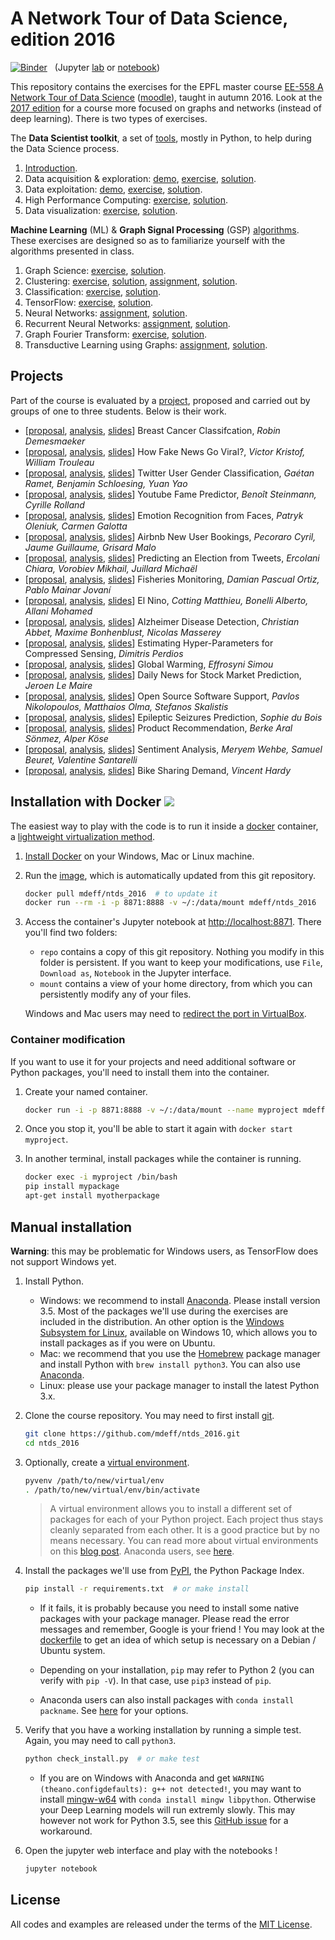 # A Network Tour of Data Science, edition 2016

[![Binder](https://mybinder.org/badge.svg)][binder_lab]
&nbsp; (Jupyter [lab][binder_lab] or [notebook][binder_notebook])

[binder_lab]: https://mybinder.org/v2/gh/mdeff/ntds_2016/master?urlpath=lab
[binder_notebook]: https://mybinder.org/v2/gh/mdeff/ntds_2016/master?urlpath=tree

This repository contains the exercises for the EPFL master course [EE-558 A
Network Tour of Data Science][epfl] ([moodle]), taught in autumn 2016. Look at
the [2017 edition] for a course more focused on graphs and networks (instead of
deep learning). There is two types of exercises.

[epfl]: http://edu.epfl.ch/coursebook/en/a-network-tour-of-data-science-EE-558
[moodle]: http://moodle.epfl.ch/course/view.php?id=15299
[2017 edition]: https://github.com/mdeff/ntds_2017

The **Data Scientist toolkit**, a set of [tools][toolkit], mostly in Python, to
help during the Data Science process.

1. [Introduction][t00_intro].
2. Data acquisition & exploration: [demo][t01_demo], [exercise][t01_ex], [solution][t01_sol].
3. Data exploitation: [demo][t02_demo], [exercise][t02_ex], [solution][t02_sol].
4. High Performance Computing: [exercise][t03_ex], [solution][t03_sol].
5. Data visualization: [exercise][t04_ex], [solution][t04_sol].

[toolkit]:    https://nbviewer.jupyter.org/github/mdeff/ntds_2016/tree/with_outputs/toolkit
[t00_intro]:  https://nbviewer.jupyter.org/github/mdeff/ntds_2016/blob/with_outputs/toolkit/00_introduction.ipynb
[t01_demo]:   https://nbviewer.jupyter.org/github/mdeff/ntds_2016/blob/with_outputs/toolkit/01_demo_acquisition_exploration.ipynb
[t01_ex]:     https://nbviewer.jupyter.org/github/mdeff/ntds_2016/blob/with_outputs/toolkit/01_ex_acquisition_exploration.ipynb
[t01_sol]:    https://nbviewer.jupyter.org/github/mdeff/ntds_2016/blob/with_outputs/toolkit/01_sol_acquisition_exploration.ipynb
[t02_demo]:   https://nbviewer.jupyter.org/github/mdeff/ntds_2016/blob/with_outputs/toolkit/02_demo_exploitation.ipynb
[t02_ex]:     https://nbviewer.jupyter.org/github/mdeff/ntds_2016/blob/with_outputs/toolkit/02_ex_exploitation.ipynb
[t02_sol]:    https://nbviewer.jupyter.org/github/mdeff/ntds_2016/blob/with_outputs/toolkit/02_sol_exploitation.ipynb
[t03_ex]:     https://nbviewer.jupyter.org/github/mdeff/ntds_2016/blob/with_outputs/toolkit/03_ex_hpc.ipynb
[t03_sol]:    https://nbviewer.jupyter.org/github/mdeff/ntds_2016/blob/with_outputs/toolkit/03_sol_hpc.ipynb
[t04_ex]:     https://nbviewer.jupyter.org/github/mdeff/ntds_2016/blob/with_outputs/toolkit/04_ex_visualization.ipynb
[t04_sol]:    https://nbviewer.jupyter.org/github/mdeff/ntds_2016/blob/with_outputs/toolkit/04_sol_visualization.ipynb

**Machine Learning** (ML) & **Graph Signal Processing** (GSP) [algorithms].
These exercises are designed so as to familiarize yourself with the algorithms
presented in class.

1. Graph Science: [exercise][a01_ex], [solution][a01_sol].
2. Clustering: [exercise][a02_ex], [solution][a02_sol], [assignment][a02_ass], [solution][a02_sass].
3. Classification: [exercise][a03_ex], [solution][a03_sol].
4. TensorFlow: [exercise][a04_ex], [solution][a04_sol].
5. Neural Networks: [assignment][a05_ass], [solution][a05_sol].
6. Recurrent Neural Networks: [assignment][a06_ass], [solution][a06_sol].
7. Graph Fourier Transform: [exercise][a07_ex], [solution][a07_sol].
8. Transductive Learning using Graphs: [assignment][a08_ass], [solution][a08_sol].

[algorithms]: https://nbviewer.jupyter.org/github/mdeff/ntds_2016/tree/with_outputs/algorithms
[a01_ex]:     https://nbviewer.jupyter.org/github/mdeff/ntds_2016/blob/with_outputs/algorithms/01_ex_graph_science.ipynb
[a01_sol]:    https://nbviewer.jupyter.org/github/mdeff/ntds_2016/blob/with_outputs/algorithms/01_sol_graph_science.ipynb
[a02_ex]:     https://nbviewer.jupyter.org/github/mdeff/ntds_2016/blob/with_outputs/algorithms/02_ex_clustering.ipynb
[a02_sol]:    https://nbviewer.jupyter.org/github/mdeff/ntds_2016/blob/with_outputs/algorithms/02_sol_clustering.ipynb
[a02_ass]:    https://nbviewer.jupyter.org/github/mdeff/ntds_2016/blob/with_outputs/algorithms/02_ass_clustering.ipynb
[a02_sass]:   https://nbviewer.jupyter.org/github/mdeff/ntds_2016/blob/with_outputs/algorithms/02_sol_assignment.ipynb
[a03_ex]:     https://nbviewer.jupyter.org/github/mdeff/ntds_2016/blob/with_outputs/algorithms/03_ex_classification.ipynb
[a03_sol]:    https://nbviewer.jupyter.org/github/mdeff/ntds_2016/blob/with_outputs/algorithms/03_sol_classification.ipynb
[a04_ex]:     https://nbviewer.jupyter.org/github/mdeff/ntds_2016/blob/with_outputs/algorithms/04_ex_tensorflow.ipynb
[a04_sol]:    https://nbviewer.jupyter.org/github/mdeff/ntds_2016/blob/with_outputs/algorithms/04_sol_tensorflow.ipynb
[a05_ass]:    https://nbviewer.jupyter.org/github/mdeff/ntds_2016/blob/with_outputs/algorithms/05_ass_convnet.ipynb
[a05_sol]:    https://nbviewer.jupyter.org/github/mdeff/ntds_2016/blob/with_outputs/algorithms/05_sol_convnet.ipynb
[a06_ass]:    https://nbviewer.jupyter.org/github/mdeff/ntds_2016/blob/with_outputs/algorithms/06_ass_recurrent_nn.ipynb
[a06_sol]:    https://nbviewer.jupyter.org/github/mdeff/ntds_2016/blob/with_outputs/algorithms/06_sol_recurrent_nn.ipynb
[a07_ex]:     https://nbviewer.jupyter.org/github/mdeff/ntds_2016/blob/with_outputs/algorithms/07_ex_graph_fourier.ipynb
[a07_sol]:    https://nbviewer.jupyter.org/github/mdeff/ntds_2016/blob/with_outputs/algorithms/07_sol_graph_fourier.ipynb
[a08_ass]:    https://nbviewer.jupyter.org/github/mdeff/ntds_2016/blob/with_outputs/algorithms/08_ass_graph_inpainting.ipynb
[a08_sol]:    https://nbviewer.jupyter.org/github/mdeff/ntds_2016/blob/with_outputs/algorithms/08_sol_graph_inpainting.ipynb

## Projects

Part of the course is evaluated by a [project][desc], proposed and carried out
by groups of one to three students. Below is their work.
* [[proposal][01p], [analysis][01r], [slides][01s]] Breast Cancer Classifcation, *Robin Demesmaeker*
* [[proposal][02p], [analysis][02r], [slides][02s]] How Fake News Go Viral?, *Victor Kristof, William Trouleau*
* [[proposal][03p], [analysis][03r], [slides][03s]] Twitter User Gender Classification, *Gaétan Ramet, Benjamin Schloesing, Yuan Yao*
* [[proposal][04p], [analysis][04r], [slides][04s]] Youtube Fame Predictor, *Benoît Steinmann, Cyrille Rolland*
* [[proposal][05p], [analysis][05r], [slides][05s]] Emotion Recognition from Faces, *Patryk Oleniuk, Carmen Galotta*
* [[proposal][06p], [analysis][06r], [slides][06s]] Airbnb New User Bookings, *Pecoraro Cyril, Jaume Guillaume, Grisard Malo*
* [[proposal][07p], [analysis][07r], [slides][07s]] Predicting an Election from Tweets, *Ercolani Chiara, Vorobiev Mikhail, Juillard Michaël*
* [[proposal][08p], [analysis][08r], [slides][08s]] Fisheries Monitoring, *Damian Pascual Ortiz, Pablo Mainar Jovaní*
* [[proposal][09p], [analysis][09r], [slides][09s]] El Nino, *Cotting Matthieu, Bonelli Alberto, Allani Mohamed*
* [[proposal][10p], [analysis][10r], [slides][10s]] Alzheimer Disease Detection, *Christian Abbet, Maxime Bonhenblust, Nicolas Masserey*
* [[proposal][11p], [analysis][11r], [slides][11s]] Estimating Hyper-Parameters for Compressed Sensing, *Dimitris Perdios*
* [[proposal][12p], [analysis][12r], [slides][12s]] Global Warming, *Effrosyni Simou*
* [[proposal][13p], [analysis][13r], [slides][13s]] Daily News for Stock Market Prediction, *Jeroen Le Maire*
* [[proposal][14p], [analysis][14r], [slides][14s]] Open Source Software Support, *Pavlos Nikolopoulos, Matthaios Olma, Stefanos Skalistis*
* [[proposal][15p], [analysis][15r], [slides][15s]] Epileptic Seizures Prediction, *Sophie du Bois*
* [[proposal][16p], [analysis][16r], [slides][16s]] Product Recommendation, *Berke Aral Sönmez, Alper Köse*
* [[proposal][17p], [analysis][17r], [slides][17s]] Sentiment Analysis, *Meryem Wehbe, Samuel Beuret, Valentine Santarelli*
* [[proposal][18p], [analysis][18r], [slides][18s]] Bike Sharing Demand, *Vincent Hardy*

[desc]: https://nbviewer.jupyter.org/github/mdeff/ntds_2016/blob/with_outputs/project/description.pdf

[01p]: project/proposals/breast_cancer.pdf
[01r]: project/reports/breast_cancer/
[01s]: project/slides/breast_cancer.pdf
[02p]: project/proposals/fake_news.pdf
[02r]: project/reports/fake_news/
[02s]: project/slides/fake_news.pdf
[03p]: project/proposals/twitter_gender.pdf
[03r]: project/reports/twitter_gender/
[03s]: project/slides/twitter_gender.pdf
[04p]: project/proposals/youtube_fame.pdf
[04r]: project/reports/youtube_fame/
[04s]: project/slides/youtube_fame.pdf
[05p]: project/proposals/emotion_recognition.pdf
[05r]: project/reports/emotion_recognition/
[05s]: project/slides/emotion_recognition.pdf
[06p]: project/proposals/airbnb_booking.pdf
[06r]: project/reports/airbnb_booking/
[06s]: project/slides/airbnb_booking.pdf
[07p]: project/proposals/election_prediction.pdf
[07r]: project/reports/election_prediction/
[07s]: project/slides/election_prediction.pdf
[08p]: project/proposals/fisheries_monitoring.pdf
[08r]: project/reports/fisheries_monitoring/
[08s]: project/slides/fisheries_monitoring.pdf
[09p]: project/proposals/el_nino.pdf
[09r]: project/reports/el_nino/
[09s]: project/slides/el_nino.pdf
[10p]: project/proposals/alzheimer_detection.pdf
[10r]: project/reports/alzheimer_detection/
[10s]: project/slides/alzheimer_detection.pdf
[11p]: project/proposals/compressed_sensing.pdf
[11r]: project/reports/compressed_sensing/
[11s]: project/slides/compressed_sensing.pdf
[12p]: project/proposals/global_warming.pdf
[12r]: project/reports/global_warming/
[12s]: project/slides/global_warming.pdf
[13p]: project/proposals/stock_market.pdf
[13r]: project/reports/stock_market/
[13s]: project/slides/stock_market.pdf
[14p]: project/proposals/software_support.pdf
[14r]: project/reports/software_support/
[14s]: project/slides/software_support.pdf
[15p]: project/proposals/epileptic_seizures.pdf
[15r]: project/reports/epileptic_seizures/
[15s]: project/slides/epileptic_seizures.pdf
[16p]: project/proposals/product_recommendation.pdf
[16r]: project/reports/product_recommendation/
[16s]: project/slides/product_recommendation.pdf
[17p]: project/proposals/sentiment_analysis.pdf
[17r]: project/reports/sentiment_analysis/
[17s]: project/slides/sentiment_analysis.pdf
[18p]: project/proposals/bike_sharing.pdf
[18r]: project/reports/bike_sharing/
[18s]: project/slides/bike_sharing.pdf

## Installation with Docker [![](https://images.microbadger.com/badges/image/mdeff/ntds_2016.svg)][image]

The easiest way to play with the code is to run it inside a [docker] container,
a [lightweight virtualization method][virt].

[docker]: https://www.docker.com
[virt]: https://en.wikipedia.org/wiki/Operating-system-level_virtualization

1. [Install Docker][install] on your Windows, Mac or Linux machine.

2. Run the [image], which is automatically updated from this git repository.
   ```sh
   docker pull mdeff/ntds_2016  # to update it
   docker run --rm -i -p 8871:8888 -v ~/:/data/mount mdeff/ntds_2016
   ```

3. Access the container's Jupyter notebook at <http://localhost:8871>. There
   you'll find two folders:

   * `repo` contains a copy of this git repository. Nothing you modify in this
	 folder is persistent. If you want to keep your modifications, use `File`,
	 `Download as`, `Notebook` in the Jupyter interface.
   * `mount` contains a view of your home directory, from which you can
     persistently modify any of your files.

   Windows and Mac users may need to [redirect the port in
   VirtualBox][redirect].

[install]: https://docs.docker.com/engine/installation/
[image]: https://hub.docker.com/r/mdeff/ntds_2016/
[redirect]: https://stackoverflow.com/a/33642903/3734066

### Container modification

If you want to use it for your projects and need additional software or Python
packages, you'll need to install them into the container.

1. Create your named container.
   ```sh
   docker run -i -p 8871:8888 -v ~/:/data/mount --name myproject mdeff/ntds_2016
   ```

2. Once you stop it, you'll be able to start it again with `docker start
   myproject`.

3. In another terminal, install packages while the container is running.
   ```sh
   docker exec -i myproject /bin/bash
   pip install mypackage
   apt-get install myotherpackage
   ```

## Manual installation

**Warning**: this may be problematic for Windows users, as TensorFlow does not
support Windows yet.

1. Install Python.
	* Windows: we recommend to install [Anaconda]. Please install version 3.5.
	  Most of the packages we'll use during the exercises are included in the
	  distribution. An other option is the [Windows Subsystem for Linux][wsl],
	  available on Windows 10, which allows you to install packages as if you
	  were on Ubuntu.
	* Mac: we recommend that you use the [Homebrew] package manager and install
	  Python with `brew install python3`. You can also use [Anaconda].
	* Linux: please use your package manager to install the latest Python 3.x.

2. Clone the course repository. You may need to first install [git].
   ```sh
   git clone https://github.com/mdeff/ntds_2016.git
   cd ntds_2016
   ```

3. Optionally, create a [virtual environment][venv]. 
   ```sh
   pyvenv /path/to/new/virtual/env
   . /path/to/new/virtual/env/bin/activate
   ```
   > A virtual environment allows you to install a different set of packages for
   > each of your Python project. Each project thus stays cleanly separated from
   > each other. It is a good practice but by no means necessary. You can read
   > more about virtual environments on this [blog post][venv_blog]. Anaconda
   > users, see [here][conda_venv].

4. Install the packages we'll use from [PyPI], the Python Package Index.
   ```sh
   pip install -r requirements.txt  # or make install
   ```

   * If it fails, it is probably because you need to install some native
	 packages with your package manager. Please read the error messages and
	 remember, Google is your friend ! You may look at the
	 [dockerfile](dockerfile) to get an idea of which setup is necessary on
	 a Debian / Ubuntu system.

   * Depending on your installation, `pip` may refer to Python 2 (you can
	 verify with `pip -V`). In that case, use `pip3` instead of `pip`.

   * Anaconda users can also install packages with `conda install packname`.
	 See [here][conda_install] for your options.

5. Verify that you have a working installation by running a simple test.
   Again, you may need to call `python3`.
   ```sh
   python check_install.py  # or make test
   ```

   * If you are on Windows with Anaconda and get
	 `WARNING (theano.configdefaults): g++ not detected!`, you may want to
	 install [mingw-w64](http://mingw-w64.org) with `conda install mingw
	 libpython`. Otherwise your Deep Learning models will run extremly slowly.
	 This may however not work for Python 3.5, see this [GitHub
	 issue][theano_windows_py35] for a workaround.

6. Open the jupyter web interface and play with the notebooks !
   ```sh
   jupyter notebook
   ```

[Homebrew]: http://brew.sh
[wsl]: https://msdn.microsoft.com/en-us/commandline/wsl/about
[Anaconda]: https://www.continuum.io/downloads#windows
[conda_install]: http://stackoverflow.com/a/18640601/3734066
[conda_venv]: http://conda.pydata.org/docs/using/envs.html
[venv]: https://docs.python.org/3/library/venv.html
[venv_blog]: https://realpython.com/blog/python/python-virtual-environments-a-primer/
[PyPI]: https://pypi.python.org
[git]: https://git-scm.com/downloads
[theano_windows_py35]: https://github.com/Theano/Theano/issues/3376#issuecomment-235034897

## License

All codes and examples are released under the terms of the [MIT
License](LICENSE.txt).
